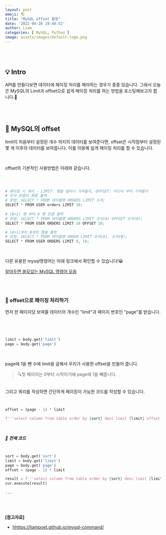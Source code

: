 ```yaml
---
layout: post
emoji: 🌎
title: "MySQL offset 활용"
date: '2022-04-28 19:48:52'
author: Liam
categories: [ MySQL, Python ]
image: assets/images/default-logo.png
---
```


<br>
<br>

## 💡 Intro

API를 만들다보면 데이터에 페이징 처리를 해야하는 경우가 종종 있습니다. 그래서 오늘은 MySQL의 Limit과 offset으로 쉽게 페이징 처리를 하는 방법을 포스팅해보고자 합니다.🙌


<br>
<br>


## 🔎 MySQL의 offset

limit이 처음부터 설정된 개수 까지의 데이터를 보여준다면, offset은 시작점부터 설정된 몇 개 이후의 데이터를 보여줍니다. 이를 이용해 쉽게 페이징 처리를 할 수 있습니다. 

<br>

offset의 기본적인 사용방법은 아래와 같습니다.

<br>

```py

# 페이징 시 쿼리 - LIMIT: 행을 얼마나 가져올지, OFFSET: 어디서 부터 가져올지
# 숫자 만큼의 행을 출력
# 문법: SELECT * FROM 테이블명 ORDERS LIMIT 숫자;
SELECT * FROM USER orders LIMIT 10;
  
# (B+1) 행 부터 A 행 만큼 출력
# 문법: SELECT * FROM 테이블명 ORDERS LIMIT 숫자(A) OFFSET 숫자(B);
SELECT * FROM USER ORDERS LIMIT 10 OFFSET 10;

# (A+1)부터 B개의 행을 출력
# 문법: SELECT * FROM 테이블명 ORDER LIMIT 숫자(A), 숫자(B);
SELECT * FROM USER ORDERS LIMIT 0, 10;


```

<br>

다른 유용한 mysql명령어는 아래 링크에서 확인할 수 있습니다!😀

[알아두면 쓸모있는 MySQL 명령어 모음](https://liampoet.github.io/mysql-command/)

<br>
<br>

### 📃 offset으로 페이징 처리하기

먼저 한 페이지당 보여줄 데이터의 개수인 "limit"과 페이지 번호인 "page"를 받습니다.

<br>

```py


limit = body.get('limit')
page = body.get('page')


```

<br>

page에 1을 뺀 수에 limit을 곱해서 우리가 사용한 offset을 만들어 줍니다.
> 🔍첫 페이지는 0부터 시작이기에 page에 1을 빼줍니다. 
<br>
그리고 쿼리를 작성하면 간단하게 페이징이 가능한 코드를 작성할 수 있습니다.

<br>

```py


offset = (page - 1) * limit

f'''select column from table order by {sort} desc limit {limit} offset {offset};'''


```

<br>

***📝 전체 코드***

```py


sort = body.get('sort')
limit = body.get('limit')
page = body.get('page')
offset = (page - 1) * limit

result = f'''select column from table order by {sort} desc limit {limit} offset {offset};'''
cur.execute(result)

...


```

<br>
<br>


**[참고자료]**
- [hhttps://liampoet.github.io/mysql-command/](https://liampoet.github.io/mysql-command/)
